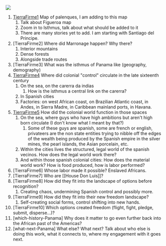<a href="https://juncture-digital.org"><img src="https://juncture-digital.org/images/ve-button.png"></a>

<param ve-config 
       title=""
       author=""
       banner="" 
       layout="">

<!-- Entities discussed throughout the essay are typically defined before the essay text and
     are thus available in all text.  Entity identifiers (QIDs) can be found in either
     Wikipedia or Wikidata (https://www.wikidata.org)> -->
<param ve-entity eid="">

1. [TierraFirme1](TierraFirme1.md) Map of palenques, I am adding to this map
	1. Talk about Figueroa map
	2. Zoom in to Isthmus, talk about what should be added to it
	3. There are many stories yet to add. I am starting with Santiago del Principe.
2. [TierraFirme2] Where did Marronage happen? Why there?
	1. Interior mountains
	2. Dense forests
	3. Alongside trade routes
3. [TierraFirme3] What was the isthmus of Panama like (geography, demography)
4.  [TierraFirme4](TierraFirme4.md) Where did colonial "control" circulate in the late sixteenth century
	1. 	On the sea, on the carerra da indias
		1. How is the isthmus a central link on the carerra?
	2. In Spanish cities
	3. Factories: on west African coast, on Brazilian Atlantic coast, in Andes, in Sierra Madre, in Caribbean mainland ports, in Havana. 
5. [TierraFirme5](TierraFirme5.md) How did the colonial world function in those spaces
	1.  On the sea, where guys who have high ambitions but aren't high born circulate (I don't know what I meant by that?)
		1.  Some of these guys are spanish, some are french or english, privateers are the non state entities trying to nibble off the edges of the wealth being produced by the Spanish empire in the silver mines, the pearl islands, the Asian porcelain, etc.
	2.  Within the cities lives the structured, legal world of the spanish vecinos. How does the legal world work there?  
	3.  And within those spanish colonial cities: How does the material world work? How is food produced, how is labor performed? 
6. [TierraFirme6]  Whose labor made it possible? Enslaved Africans. 
7.  [TierraFirme7]  Who are [[House Don Luis]]?
8. [TierraFirme8]  How did they fit into the landscape of options before recognition? 
	1. Creating chaos, undermining Spanish control and possibly more.
9.  [TierraFirme9]  How did they fit into their new freedom landscape?
	1. Self-creating social forms, control shifting into new hands.
10. [TierraFirme10]  Which options created freedom (flight, fight, pledge, submit, disperse...)?
11. [which-history-Panama] Why does it matter to go even further back into the African past of the Americas?
12. [what-next-Panama]  What else? What next? Talk about who else is doing this work, what it connects to, where my engagement with it goes next. 
